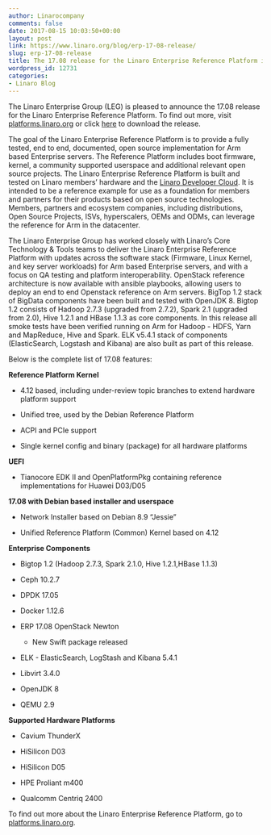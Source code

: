 ```yaml
---
author: Linarocompany
comments: false
date: 2017-08-15 10:03:50+00:00
layout: post
link: https://www.linaro.org/blog/erp-17-08-release/
slug: erp-17-08-release
title: The 17.08 release for the Linaro Enterprise Reference Platform is now available
wordpress_id: 12731
categories:
- Linaro Blog
---
```


The Linaro Enterprise Group (LEG) is pleased to announce the 17.08 release for the Linaro Enterprise Reference Platform. To find out more, visit [platforms.linaro.org](https://platforms.linaro.org/) or click [here](http://releases.linaro.org/reference-platform/enterprise/17.08/?utm_source=platforms.linaro&utm_medium=submenu) to download the release.

The goal of the Linaro Enterprise Reference Platform is to provide a fully tested, end to end, documented, open source implementation for Arm based Enterprise servers. The Reference Platform includes boot firmware, kernel, a community supported userspace and additional relevant open source projects. The Linaro Enterprise Reference Platform is built and tested on Linaro members’ hardware and the [Linaro Developer Cloud](https://www.linaro.cloud/). It is intended to be a reference example for use as a foundation for members and partners for their products based on open source technologies. Members, partners and ecosystem companies, including distributions, Open Source Projects, ISVs, hyperscalers, OEMs and ODMs, can leverage the reference for Arm in the datacenter.

The Linaro Enterprise Group has worked closely with Linaro’s Core Technology & Tools teams to deliver the Linaro Enterprise Reference Platform with updates across the software stack (Firmware, Linux Kernel, and key server workloads) for Arm based Enterprise servers, and with a focus on QA testing and platform interoperability. OpenStack reference architecture is now available with ansible playbooks, allowing users to deploy an end to end Openstack reference on Arm servers. BigTop 1.2 stack of BigData components have been built and tested with OpenJDK 8. Bigtop 1.2 consists of Hadoop 2.7.3 (upgraded from 2.7.2), Spark 2.1 (upgraded from 2.0), Hive 1.2.1 and HBase 1.1.3 as core components. In this release all smoke tests have been verified running on Arm for Hadoop - HDFS, Yarn and MapReduce, Hive and Spark. ELK v5.4.1 stack of components (ElasticSearch, Logstash and Kibana) are also built as part of this release.

Below is the complete list of 17.08 features:

**Reference Platform Kernel**



 	
  * 4.12 based, including under-review topic branches to extend hardware platform support

 	
  * Unified tree, used by the Debian Reference Platform

 	
  * ACPI and PCIe support

 	
  * Single kernel config and binary (package) for all hardware platforms


**UEFI**



 	
  * Tianocore EDK II and OpenPlatformPkg containing reference implementations for Huawei D03/D05


**17.08 with Debian based installer and userspace**



 	
  * Network Installer based on Debian 8.9 “Jessie”

 	
  * Unified Reference Platform (Common) Kernel based on 4.12


**Enterprise Components**



 	
  * Bigtop 1.2 (Hadoop 2.7.3, Spark 2.1.0, Hive 1.2.1,HBase 1.1.3)

 	
  * Ceph 10.2.7

 	
  * DPDK 17.05

 	
  * Docker 1.12.6

 	
  * ERP 17.08 OpenStack Newton

 	
    * New Swift package released




 	
  * ELK - ElasticSearch, LogStash and Kibana 5.4.1

 	
  * Libvirt 3.4.0

 	
  * OpenJDK 8

 	
  * QEMU 2.9


**Supported Hardware Platforms**



 	
  * Cavium ThunderX

 	
  * HiSilicon D03

 	
  * HiSilicon D05

 	
  * HPE Proliant m400

 	
  * Qualcomm Centriq 2400


To find out more about the Linaro Enterprise Reference Platform, go to [platforms.linaro.org](https://platforms.linaro.org).

